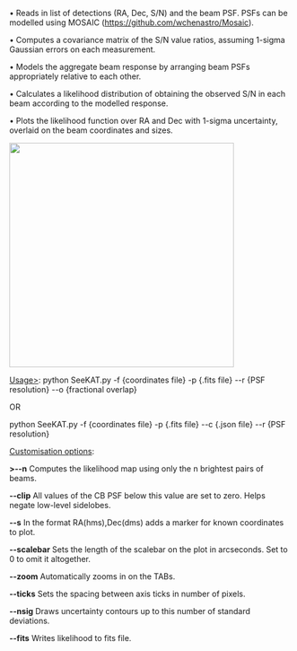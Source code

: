 <!-- # SeeKAT multibeam localiser -->

• Reads in list of detections (RA, Dec, S/N) and the beam PSF. PSFs can be modelled using MOSAIC (https://github.com/wchenastro/Mosaic).

• Computes a covariance matrix of the S/N value ratios, assuming 1-sigma Gaussian errors on each measurement.

• Models the aggregate beam response by arranging beam PSFs appropriately relative to each other.

• Calculates a likelihood distribution of obtaining the observed S/N in each beam according to the modelled response.

• Plots the likelihood function over RA and Dec with 1-sigma uncertainty, overlaid on the beam coordinates and sizes.

<img src="https://user-images.githubusercontent.com/22096485/184672571-49ff4929-5ccf-4940-bf4c-03feb5e6b163.png" width="400">

<ins>Usage></ins>: python SeeKAT.py -f {coordinates file} -p {.fits file} --r {PSF resolution} --o {fractional overlap}

OR

python SeeKAT.py -f {coordinates file} -p {.fits file} --c {.json file} --r {PSF resolution}

<ins>Customisation options</ins>:

<b>>--n</b> Computes the likelihood map using only the n brightest pairs of beams.

<b>--clip</b> All values of the CB PSF below this value are set to zero. Helps negate low-level sidelobes.

<b>--s</b> In the format RA(hms),Dec(dms) adds a marker for known coordinates to plot.

<b>--scalebar</b> Sets the length of the scalebar on the plot in arcseconds. Set to 0 to omit it altogether.

<b>--zoom</b> Automatically zooms in on the TABs.

<b>--ticks</b> Sets the spacing between axis ticks in number of pixels.

<b>--nsig</b> Draws uncertainty contours up to this number of standard deviations.

<b>--fits</b> Writes likelihood to fits file.
